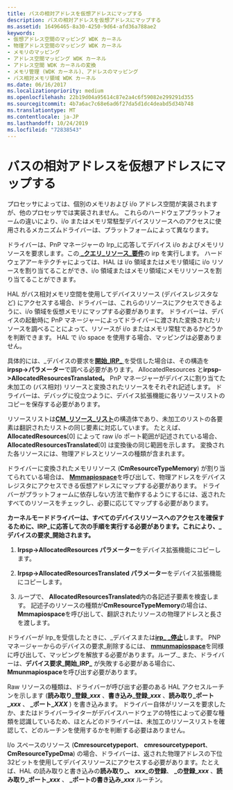 ```yaml
---
title: バスの相対アドレスを仮想アドレスにマップする
description: バスの相対アドレスを仮想アドレスにマップする
ms.assetid: 16496465-8a30-4250-9d64-afd36a788ae2
keywords:
- 仮想アドレス空間のマッピング WDK カーネル
- 物理アドレス空間のマッピング WDK カーネル
- メモリのマッピング
- アドレス空間マッピング WDK カーネル
- アドレス空間 WDK カーネルの変換
- メモリ管理 (WDK カーネル)、アドレスのマッピング
- バス相対メモリ領域 WDK カーネル
ms.date: 06/16/2017
ms.localizationpriority: medium
ms.openlocfilehash: 22b19d04a95614c87e2a4c6f59082e299291d355
ms.sourcegitcommit: 4b7a6ac7c68e6ad6f27da5d1dc4deabd5d34b748
ms.translationtype: MT
ms.contentlocale: ja-JP
ms.lasthandoff: 10/24/2019
ms.locfileid: "72838543"
---
```

# <a name="mapping-bus-relative-addresses-to-virtual-addresses"></a>バスの相対アドレスを仮想アドレスにマップする





プロセッサによっては、個別のメモリおよび i/o アドレス空間が実装されますが、他のプロセッサでは実装されません。 これらのハードウェアプラットフォームの違いにより、i/o またはメモリ常駐型デバイスリソースへのアクセスに使用されるメカニズムドライバーは、プラットフォームによって異なります。

ドライバーは、PnP マネージャーの Irp\_に応答してデバイス i/o およびメモリリソースを要求します。この[ **\_クエリ\_リソース\_要件**](https://docs.microsoft.com/windows-hardware/drivers/kernel/irp-mn-query-resource-requirements)の irp を実行します。 ハードウェアアーキテクチャによっては、HAL は i/o 領域またはメモリ領域に i/o リソースを割り当てることができ、i/o 領域またはメモリ領域にメモリリソースを割り当てることができます。

HAL がバス相対メモリ空間を使用してデバイスリソース (デバイスレジスタなど) にアクセスする場合、ドライバーは、これらのリソースにアクセスできるように、i/o 領域を仮想メモリにマップする必要があります。 ドライバーは、デバイスの起動時に PnP マネージャーによってドライバーに渡された変換されたリソースを調べることによって、リソースが i/o またはメモリ常駐であるかどうかを判断できます。 HAL で i/o space を使用する場合、マッピングは必要ありません。

具体的には、\_デバイスの要求を[**開始\_IRP\_** ](https://docs.microsoft.com/windows-hardware/drivers/kernel/irp-mn-start-device)を受信した場合は、その構造を**irpsp-&gt;パラメーター**で調べる必要があります。 AllocatedResources と**irpsp-&gt;AllocatedResourcesTranslated。** PnP マネージャーがデバイスに割り当てた未加工の (バス相対) リソースと変換されたリソースをそれぞれ記述します。 ドライバーは、デバッグに役立つように、デバイス拡張機能に各リソースリストのコピーを保存する必要があります。

リソースリストは[**CM\_リソース\_リスト**](https://docs.microsoft.com/windows-hardware/drivers/ddi/wdm/ns-wdm-_cm_resource_list)の構造体であり、未加工のリストの各要素は翻訳されたリストの同じ要素に対応しています。 たとえば、 **AllocatedResources**\[0\] によって raw i/o ポート範囲が記述されている場合、 **AllocatedResourcesTranslated**\[0\] は変換後の同じ範囲を示します。 変換された各リソースには、物理アドレスとリソースの種類が含まれます。

ドライバーに変換されたメモリリソース (**CmResourceTypeMemory**) が割り当てられている場合は、 [**Mmmapiospace**](https://docs.microsoft.com/windows-hardware/drivers/ddi/wdm/nf-wdm-mmmapiospace)を呼び出して、物理アドレスをデバイスレジスタにアクセスできる仮想アドレスにマップする必要があります。 ドライバーがプラットフォームに依存しない方法で動作するようにするには、返されたすべてのリソースをチェックし、必要に応じてマップする必要があります。

**カーネルモードドライバーは、すべてのデバイスリソースへのアクセスを確保するために、IRP\_に応答して次の手順を実行する必要があります。これにより、\_デバイスの要求\_開始されます。**

1.  **Irpsp-&gt;AllocatedResources パラメーター**をデバイス拡張機能にコピーします。

2.  **Irpsp-&gt;AllocatedResourcesTranslated パラメーター**をデバイス拡張機能にコピーします。

3.  ループで、 **AllocatedResourcesTranslated**内の各記述子要素を検査します。 記述子のリソースの種類が**CmResourceTypeMemory**の場合は、 **Mmmapiospace**を呼び出して、翻訳されたリソースの物理アドレスと長さを渡します。

ドライバーが Irp\_を受信したときに、\_デバイスまたは[**irp\_** ](https://docs.microsoft.com/windows-hardware/drivers/kernel/irp-mn-remove-device) [ **\_停止**](https://docs.microsoft.com/windows-hardware/drivers/kernel/irp-mn-stop-device)します。 PNP マネージャーからのデバイスの要求\_削除するには、 [**mmunmapiospace**](https://docs.microsoft.com/windows-hardware/drivers/ddi/wdm/nf-wdm-mmunmapiospace)を同様に呼び出して、マッピングを解放する必要があります。ループ.\_ また、ドライバーは、**デバイス要求\_開始\_IRP\_** が失敗する必要がある場合に、 **Mmunmapiospace**を呼び出す必要があります。

Raw リソースの種類は、ドライバーが呼び出す必要のある HAL アクセスルーチンを示します (**読み取り\_登録\__xxx_** 、**書き込み\_登録\__xxx_** 、**読み取り\_ポート\__xxx_** 、 **\_ポート\__XXX_** ) を書き込みます。 ドライバー自体がリソースを要求したか、またはドライバーライターがデバイスハードウェアの特性によって必要な種類を認識しているため、ほとんどのドライバーは、未加工のリソースリストを確認して、どのルーチンを使用するかを判断する必要はありません。

 I/o スペースのリソース (**Cmresourcetypeport**、 **cmresourcetypeport**、 **CmResourceTypeDma**) の場合、ドライバーは、返された物理アドレスの下位32ビットを使用してデバイスリソースにアクセスする必要があります。たとえば、HAL の読み取りと書き込みの**読み取り\_、 _xxx_\_の登録**、 **\_の登録\__xxx_** 、**読み取り\_ポート\__xxx_** 、 **\_ポートの書き込み\__xxx_** ルーチン。
 
 

 




